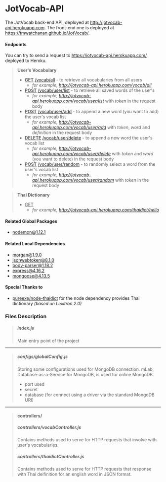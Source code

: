 # JotVocab-API
The JotVocab back-end API, deployed at http://jotvocab-api.herokuapp.com. The front-end one is deployed at https://tmwatchanan.github.io/JotVocab/.

#### Endpoints
You can try to send a request to https://jotvocab-api.herokuapp.com/ deployed to Heroku.

> **User's Vocabulary**
>+ **<ins>GET</ins>** [/vocab/all](https://jotvocab-api.herokuapp.com/vocab/all) - to retrieve all vocabularies from all users
>   + *for example, http://jotvocab-api.herokuapp.com/vocab/all*
>+ **<ins>POST</ins>** [/vocab/user/list](https://jotvocab-api.herokuapp.com/vocab/user/list) - to retrieve all saved words of the user's
>   + *for example, http://jotvocab-api.herokuapp.com/vocab/user/list* with *token* in the request body
>+ **<ins>POST</ins>** [/vocab/user/add](https://jotvocab-api.herokuapp.com/vocab/user/add) - to append a new word (you want to add) the user's vocab list
>   + *for example, http://jotvocab-api.herokuapp.com/vocab/user/add* with *token*, *word* and *definition* in the request body
>+ **<ins>DELETE</ins>** [/vocab/user/delete](https://jotvocab-api.herokuapp.com/vocab/user/delete) - to append a new word the user's vocab list
>   + *for example, http://jotvocab-api.herokuapp.com/vocab/user/delete* with *token* and *word* (you want to delete) in the request body
>+ **<ins>POST</ins>** [/vocab/user/random](https://jotvocab-api.herokuapp.com/vocab/user/random) - to randomly select a word from the user's vocab list
>   + *for example, http://jotvocab-api.herokuapp.com/vocab/user/random* with *token* in the request body

> **Thai Dictionary**
>+ <ins>GET</ins>
>   + *for example, http://jotvocab-api.herokuapp.com/thaidict/hello*

#### Related Global Packages
+ nodemon@1.12.1

#### Related Local Dependencies
+ morgan@1.9.0
+ jsonwebtoken@8.1.0
+ body-parser@1.18.2
+ express@4.16.2
+ mongoose@4.13.5

#### Special Thanks to
+ [pureexe/node-thaidict](https://github.com/pureexe/node-thaidict) for the node dependency provides Thai dictionary _(based on Lexitron 2.0)_

### Files Description

>##### index.js
> Main entry point of the project
-----------------------------------------------
> ##### configs/globalConfig.js
> Storing some configurations used for MongoDB connection. mLab, Database-as-a-Service for MongoDB, is used for online MongoDB.
> + port used
> + secret
> + database (for connect using a driver via the standard MongoDB URI)

-----------------------------------------------
>#### controllers/
> ##### controllers/vocabController.js
> Contains methods used to serve for HTTP requests that involve with user's vocabularies.
> ##### controllers/thaidictController.js
> Contains methods used to serve for HTTP requests that response with Thai deifinition for an english word in JSON format.